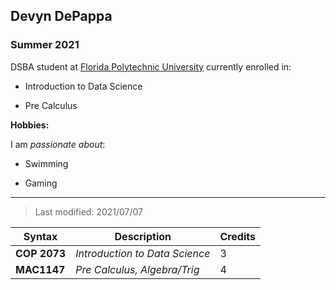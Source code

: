 ## Devyn DePappa

### Summer 2021

DSBA student at [Florida Polytechnic University](https://www.floridapoly.edu) currently enrolled in: 

- Introduction to Data Science

- Pre Calculus


**Hobbies:**

I am _passionate about_: 

- Swimming

- Gaming


***

> Last modified: 2021/07/07

| Syntax      | Description                   |Credits|
| ----------- | ----------------------------- |-------|
| **COP 2073**| _Introduction to Data Science_|3      |
| **MAC1147** | _Pre Calculus, Algebra/Trig_  |4      |







